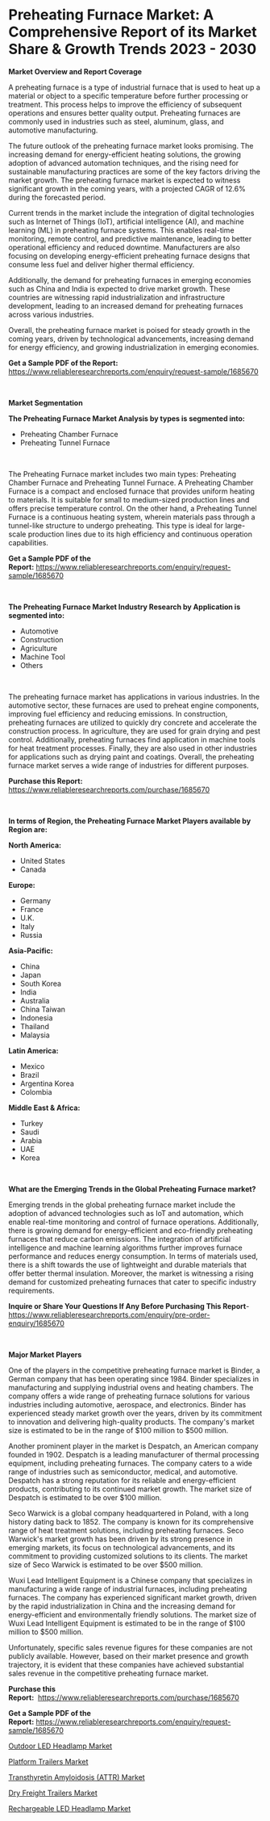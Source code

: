 <p><h1>Preheating Furnace Market: A Comprehensive Report of its Market Share & Growth Trends 2023 - 2030</h1></p><p><strong>Market Overview and Report Coverage</strong></p>
<p><p>A preheating furnace is a type of industrial furnace that is used to heat up a material or object to a specific temperature before further processing or treatment. This process helps to improve the efficiency of subsequent operations and ensures better quality output. Preheating furnaces are commonly used in industries such as steel, aluminum, glass, and automotive manufacturing.</p><p>The future outlook of the preheating furnace market looks promising. The increasing demand for energy-efficient heating solutions, the growing adoption of advanced automation techniques, and the rising need for sustainable manufacturing practices are some of the key factors driving the market growth. The preheating furnace market is expected to witness significant growth in the coming years, with a projected CAGR of 12.6% during the forecasted period.</p><p>Current trends in the market include the integration of digital technologies such as Internet of Things (IoT), artificial intelligence (AI), and machine learning (ML) in preheating furnace systems. This enables real-time monitoring, remote control, and predictive maintenance, leading to better operational efficiency and reduced downtime. Manufacturers are also focusing on developing energy-efficient preheating furnace designs that consume less fuel and deliver higher thermal efficiency.</p><p>Additionally, the demand for preheating furnaces in emerging economies such as China and India is expected to drive market growth. These countries are witnessing rapid industrialization and infrastructure development, leading to an increased demand for preheating furnaces across various industries.</p><p>Overall, the preheating furnace market is poised for steady growth in the coming years, driven by technological advancements, increasing demand for energy efficiency, and growing industrialization in emerging economies.</p></p>
<p><strong>Get a Sample PDF of the Report:</strong> <a href="https://www.reliableresearchreports.com/enquiry/request-sample/1685670">https://www.reliableresearchreports.com/enquiry/request-sample/1685670</a></p>
<p>&nbsp;</p>
<p><strong>Market Segmentation</strong></p>
<p><strong>The Preheating Furnace Market Analysis by types is segmented into:</strong></p>
<p><ul><li>Preheating Chamber Furnace</li><li>Preheating Tunnel Furnace</li></ul></p>
<p>&nbsp;</p>
<p><p>The Preheating Furnace market includes two main types: Preheating Chamber Furnace and Preheating Tunnel Furnace. A Preheating Chamber Furnace is a compact and enclosed furnace that provides uniform heating to materials. It is suitable for small to medium-sized production lines and offers precise temperature control. On the other hand, a Preheating Tunnel Furnace is a continuous heating system, wherein materials pass through a tunnel-like structure to undergo preheating. This type is ideal for large-scale production lines due to its high efficiency and continuous operation capabilities.</p></p>
<p><strong>Get a Sample PDF of the Report:</strong>&nbsp;<a href="https://www.reliableresearchreports.com/enquiry/request-sample/1685670">https://www.reliableresearchreports.com/enquiry/request-sample/1685670</a></p>
<p>&nbsp;</p>
<p><strong>The Preheating Furnace Market Industry Research by Application is segmented into:</strong></p>
<p><ul><li>Automotive</li><li>Construction</li><li>Agriculture</li><li>Machine Tool</li><li>Others</li></ul></p>
<p>&nbsp;</p>
<p><p>The preheating furnace market has applications in various industries. In the automotive sector, these furnaces are used to preheat engine components, improving fuel efficiency and reducing emissions. In construction, preheating furnaces are utilized to quickly dry concrete and accelerate the construction process. In agriculture, they are used for grain drying and pest control. Additionally, preheating furnaces find application in machine tools for heat treatment processes. Finally, they are also used in other industries for applications such as drying paint and coatings. Overall, the preheating furnace market serves a wide range of industries for different purposes.</p></p>
<p><strong>Purchase this Report:</strong>&nbsp; <a href="https://www.reliableresearchreports.com/purchase/1685670">https://www.reliableresearchreports.com/purchase/1685670</a></p>
<p>&nbsp;</p>
<p><strong>In terms of Region, the Preheating Furnace Market Players available by Region are:</strong></p>
<p>
    <p> <strong> North America: </strong>
        <ul>
            <li>United States</li>
            <li>Canada</li>
        </ul>
        </p> 
    <p> <strong> Europe: </strong>
        <ul>
            <li>Germany</li>
            <li>France</li>
            <li>U.K.</li>
            <li>Italy</li>
            <li>Russia</li>
        </ul>
        </p> 
    <p> <strong> Asia-Pacific: </strong>
        <ul>
            <li>China</li>
            <li>Japan</li>
            <li>South Korea</li>
            <li>India</li>
            <li>Australia</li>
            <li>China Taiwan</li>
            <li>Indonesia</li>
            <li>Thailand</li>
            <li>Malaysia</li>
        </ul>
        </p> 
    <p> <strong> Latin America: </strong>
        <ul>
            <li>Mexico</li>
            <li>Brazil</li>
            <li>Argentina Korea</li>
            <li>Colombia</li>
        </ul>
        </p> 
    <p> <strong> Middle East & Africa: </strong>
        <ul>
            <li>Turkey</li>
            <li>Saudi</li>
            <li>Arabia</li>
            <li>UAE</li>
            <li>Korea</li>
        </ul>
    </p>
    </p>
<p>&nbsp;</p>
<p><strong>What are the Emerging Trends in the Global Preheating Furnace market?</strong></p>
<p><p>Emerging trends in the global preheating furnace market include the adoption of advanced technologies such as IoT and automation, which enable real-time monitoring and control of furnace operations. Additionally, there is growing demand for energy-efficient and eco-friendly preheating furnaces that reduce carbon emissions. The integration of artificial intelligence and machine learning algorithms further improves furnace performance and reduces energy consumption. In terms of materials used, there is a shift towards the use of lightweight and durable materials that offer better thermal insulation. Moreover, the market is witnessing a rising demand for customized preheating furnaces that cater to specific industry requirements.</p></p>
<p><strong>Inquire or Share Your Questions If Any Before Purchasing This Report</strong>- <a href="https://www.reliableresearchreports.com/enquiry/pre-order-enquiry/1685670">https://www.reliableresearchreports.com/enquiry/pre-order-enquiry/1685670</a></p>
<p>&nbsp;</p>
<p><strong>Major Market Players</strong></p>
<p><p>One of the players in the competitive preheating furnace market is Binder, a German company that has been operating since 1984. Binder specializes in manufacturing and supplying industrial ovens and heating chambers. The company offers a wide range of preheating furnace solutions for various industries including automotive, aerospace, and electronics. Binder has experienced steady market growth over the years, driven by its commitment to innovation and delivering high-quality products. The company's market size is estimated to be in the range of $100 million to $500 million.</p><p>Another prominent player in the market is Despatch, an American company founded in 1902. Despatch is a leading manufacturer of thermal processing equipment, including preheating furnaces. The company caters to a wide range of industries such as semiconductor, medical, and automotive. Despatch has a strong reputation for its reliable and energy-efficient products, contributing to its continued market growth. The market size of Despatch is estimated to be over $100 million.</p><p>Seco Warwick is a global company headquartered in Poland, with a long history dating back to 1852. The company is known for its comprehensive range of heat treatment solutions, including preheating furnaces. Seco Warwick's market growth has been driven by its strong presence in emerging markets, its focus on technological advancements, and its commitment to providing customized solutions to its clients. The market size of Seco Warwick is estimated to be over $500 million.</p><p>Wuxi Lead Intelligent Equipment is a Chinese company that specializes in manufacturing a wide range of industrial furnaces, including preheating furnaces. The company has experienced significant market growth, driven by the rapid industrialization in China and the increasing demand for energy-efficient and environmentally friendly solutions. The market size of Wuxi Lead Intelligent Equipment is estimated to be in the range of $100 million to $500 million.</p><p>Unfortunately, specific sales revenue figures for these companies are not publicly available. However, based on their market presence and growth trajectory, it is evident that these companies have achieved substantial sales revenue in the competitive preheating furnace market.</p></p>
<p><strong>Purchase this Report:</strong>&nbsp;&nbsp;<a href="https://www.reliableresearchreports.com/purchase/1685670">https://www.reliableresearchreports.com/purchase/1685670</a></p>
<p></p>
<p><strong>Get a Sample PDF of the Report:</strong>&nbsp;<a href="https://www.reliableresearchreports.com/enquiry/request-sample/1685670">https://www.reliableresearchreports.com/enquiry/request-sample/1685670</a></p>
<p><p><a href="https://github.com/vimar16th/Market-Research-Report-List-1/blob/main/outdoor-led-headlamp-market.md">Outdoor LED Headlamp Market</a></p><p><a href="https://medium.com/@melissahaag/platform-trailers-market-size-growth-forecast-2023-2030-1350df4e2626">Platform Trailers Market</a></p><p><a href="https://www.linkedin.com/pulse/transthyretin-amyloidosis-attr-market-share-amp-new-trends-hc64e/">Transthyretin Amyloidosis (ATTR) Market</a></p><p><a href="https://medium.com/@austynlemke1988/dry-freight-trailers-market-size-growth-forecast-2023-2030-67a7f92d678f">Dry Freight Trailers Market</a></p><p><a href="https://github.com/sofayahoo2023/Market-Research-Report-List-1/blob/main/rechargeable-led-headlamp-market.md">Rechargeable LED Headlamp Market</a></p></p>